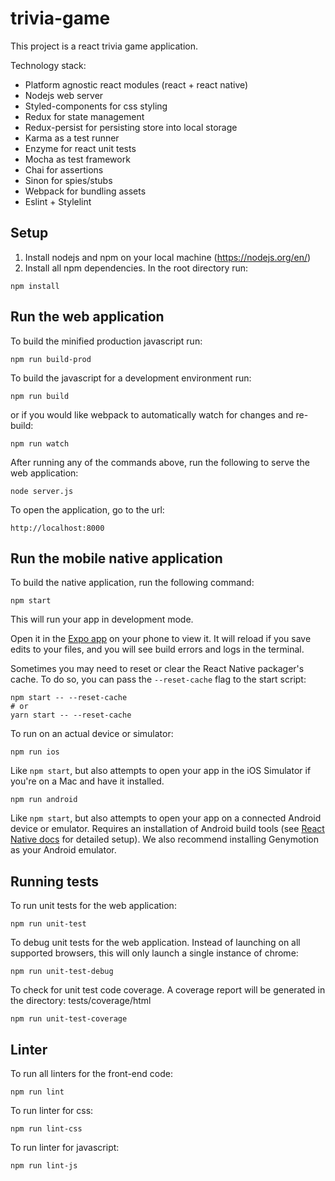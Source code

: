 # trivia-game

This project is a react trivia game application.

Technology stack:
* Platform agnostic react modules (react + react native)
* Nodejs web server
* Styled-components for css styling
* Redux for state management
* Redux-persist for persisting store into local storage
* Karma as a test runner
* Enzyme for react unit tests
* Mocha as test framework
* Chai for assertions
* Sinon for spies/stubs
* Webpack for bundling assets
* Eslint + Stylelint

## Setup

1. Install nodejs and npm on your local machine (https://nodejs.org/en/)
2. Install all npm dependencies. In the root directory run:
```
npm install
```

## Run the web application

To build the minified production javascript run:
```
npm run build-prod
```

To build the javascript for a development environment run:
```
npm run build
```
or if you would like webpack to automatically watch for changes and re-build:
```
npm run watch
```

After running any of the commands above, run the following to serve the web application:
```
node server.js
```

To open the application, go to the url:
```
http://localhost:8000
```

## Run the mobile native application

To build the native application, run the following command:
```
npm start
```

This will run your app in development mode.

Open it in the [Expo app](https://expo.io) on your phone to view it. It will reload if you save edits to your files, and you will see build errors and logs in the terminal.

Sometimes you may need to reset or clear the React Native packager's cache. To do so, you can pass the `--reset-cache` flag to the start script:

```
npm start -- --reset-cache
# or
yarn start -- --reset-cache
```

To run on an actual device or simulator:

```
npm run ios
```

Like `npm start`, but also attempts to open your app in the iOS Simulator if you're on a Mac and have it installed.

```
npm run android
```

Like `npm start`, but also attempts to open your app on a connected Android device or emulator. Requires an installation of Android build tools (see [React Native docs](https://facebook.github.io/react-native/docs/getting-started.html) for detailed setup). We also recommend installing Genymotion as your Android emulator.

## Running tests

To run unit tests for the web application:
```
npm run unit-test
```

To debug unit tests for the web application. Instead of launching on all supported browsers, this will only launch a single instance of chrome:
```
npm run unit-test-debug
```

To check for unit test code coverage. A coverage report will be generated in the directory: tests/coverage/html
```
npm run unit-test-coverage
```

## Linter

To run all linters for the front-end code:
```
npm run lint
```

To run linter for css:
```
npm run lint-css
```

To run linter for javascript:
```
npm run lint-js
```
